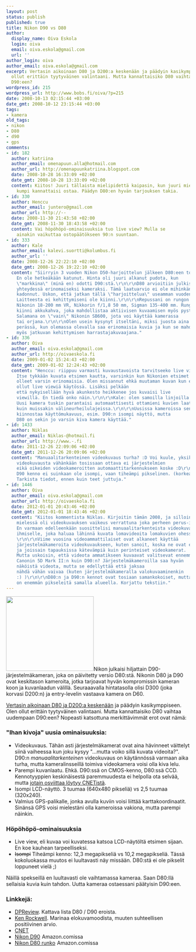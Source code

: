 ```yaml
---
layout: post
status: publish
published: true
title: Nikon D90 vs D80
author:
  display_name: Oiva Eskola
  login: oiva
  email: oiva.eskola@gmail.com
  url: ''
author_login: oiva
author_email: oiva.eskola@gmail.com
excerpt: Vertasin aikoinaan D80 ja D200:a keskenään ja päädyin kasikymppiseen. Olen
  ollut erittäin tyytyväinen valintaani. Mutta kannattaisiko D80 vaihtaa uudempaan
  D90:een?
wordpress_id: 215
wordpress_url: http://www.bobs.fi/oiva/?p=215
date: 2008-10-13 02:15:44 +03:00
date_gmt: 2008-10-12 23:15:44 +03:00
tags:
- kamera
old_tags:
- nikon
- D80
- d90
- gps
comments:
- id: 182
  author: katriina
  author_email: omenapuun.alla@hotmail.com
  author_url: http://omenapuunkatriina.blogspot.com
  date: 2008-10-28 16:33:09 +02:00
  date_gmt: 2008-10-28 13:33:09 +02:00
  content: Kiitos! Juuri tällaista mielipidettä kaipasin, kun juuri mietin,
    kumpi kannattaisi ostaa. Päädyn D80:en hyvän tarjouksen takia.
- id: 330
  author: Henccu
  author_email: juntero@gmail.com
  author_url: http://--
  date: 2008-11-30 21:43:58 +02:00
  date_gmt: 2008-11-30 18:43:58 +02:00
  content: Vai höpöhöpö-ominaisuuksia tuo live view? Mulla se
    ainakin vaikuttaa ostopäätökseen 90:n suuntaan.
- id: 333
  author: Kale
  author_email: kalevi.suortti@kolumbus.fi
  author_url: ''
  date: 2008-12-26 22:22:10 +02:00
  date_gmt: 2008-12-26 19:22:10 +02:00
  content: "Siirryin 3 vuoden Nikon D50-harjoittelun jälkeen D80:een toukokuussa-08.
    En ole hetkeäkään katunut. Hinta oli juuri alkanut pudota, kun
    \"markkina\" (minä en) odotti D90:stä.\r\n\r\nD80 arvioitiin julkistuksensa
    yhteydessä erinomaiseksi kameraksi. Tämä laatuarvio ei ole mihinkän
    kadonnut. Uskon, että jatkan tällä \"harjoittelua\" useamman vuoden.
    Laitteesta ei kehittymiseni ole kiinni.\r\n\r\nRepussani on rungon lisäksi
    Nikonin 18-200 mm VR, Nikkorin f/1,8 50 mm, Sigman 135-400 mm. Rungossa on
    kiinni akkukahva, joka mahdollistaa aktiivisen kuvaamisen myös pystyllä.
    Salamana on \"vain\" Nikonin SB600, jota voi käyttää kamerassa
    tai orjana.\r\n\r\nOlen usein kysynyt itseltäni, miksi juosta aina \"uusimman\"
    perässä, kun olemassa olevalla saa erinomaisia kuvia ja kun se mahdollistaa
    myös jatkuvan kehittymisen harrastajakuvaajana."
- id: 336
  author: Oiva
  author_email: oiva.eskola@gmail.com
  author_url: http://oivaeskola.fi
  date: 2009-01-02 15:24:43 +02:00
  date_gmt: 2009-01-02 12:24:43 +02:00
  content: "Henccu: riippuu varmasti kuvaustavoista tarvitseeko live viewiä.
    Itse tykkään kuvata etsimen kautta, varsinkin kun Nikonien etsimet ovat
    olleet varsin erinomaisia. Olen missannut ehkä muutaman kuvan kun ei ole
    ollut live viewiä käytössä. Lisäksi pelkään
    että nykyisellään hyvä akunkesto heikkenee jos kuvaisi live
    viewillä. En tiedä onko näin.\r\n\r\nKale: olen samoilla linjoilla.
    Uusi kamera tuskin parantaisi automaattisesti ottamieni kuvien laatua. Sama juttu
    kuin muissakin välineurheilulajeissa.\r\n\r\nUusissa kameroissa sen sijaan
    kiinnostaa käyttömukavuus, esim. D90:n isompi näyttö, mutta
    D80 on sekin jo varsin kiva kamera käyttää."
- id: 1433
  author: Niklas
  author_email: Niklas-@hotmail.fi
  author_url: http://www.-.fi
  date: 2011-12-26 22:09:06 +02:00
  date_gmt: 2011-12-26 20:09:06 +02:00
  content: "Manuaalitarkenteinen videokuvaus turha? :D Voi kuule, yksikään
    videokuvausta vähänkään tosissaan ottava ei järjestelmien
    eikä oikeiden videokameroitten automaattitarkennukseen koske :D\r\nLisäksi
    D90 kenno ei suinkaan ole isompi, vaan tiheämpi pikselinen. (korkeampi resoluutioinen).
    Tarkista tiedot, ennen kuin teet juttuja."
- id: 1446
  author: Oiva
  author_email: oiva.eskola@gmail.com
  author_url: http://oivaeskola.fi
  date: 2012-01-01 20:43:46 +02:00
  date_gmt: 2012-01-01 18:43:46 +02:00
  content: "Kiitos kommentista Niklas. Kirjoitin tämän 2008, ja silloin
    mielessä oli videokuvauksen vaikeus verrattuna joka perheen perus-ixukseen.
    En varmaan edelleenkään suosittelisi manuaalitarkenteista videokuvausta
    ihmiselle, joka haluaa lähinnä kuvata lomavideoita lomakuvien ohessa.
    \r\n\r\nViime vuosina videoammattilaiset ovat alkaneet käyttää
    järjestelmäkameroita videokuvaukseen, kuten sanoit, koska ne ovat edullisempia
    ja joissain tapauksissa kätevämpiä kuin perinteiset videokamerat.
    Mutta uskoisin, että videota ammatikseen kuvaavat valitsevat ennemmin esimerkiksi
    Canonin 5D Mark II:n kuin D90:n? Järjestelmäkameroilla saa hyvän
    näköistä videota, mutta se edellyttää että jaksaa
    nähdä vähän vaivaa (kuten järjestelmäkameralla valokuvaaminenkin
    :) )\r\n\r\nD80:n ja D90:n kennot ovat tosiaan samankokoiset, mutta D90:ssä
    on enemmän pikseleitä samalla alueella. Korjattu tekstiin."
---
```

<p><a href="http://www.flickr.com/photos/buglugs/2891387638/"><img class="alignleft" title="Nikon D90" src="https://farm4.static.flickr.com/3166/2891387638_f28a31db24_m.jpg" alt="" width="240" height="204" /></a>Nikon julkaisi hiljattain D90-järjestelmäkameran, joka on päivitetty versio D80:stä. Nikonin D80 ja D90 ovat keskitason kameroita, jotka tarjoavat hyvän kompromissin kameran koon ja kuvanlaadun välillä. Seuraaavalla hintatasolla olisi D300 (joka korvasi D200:n) ja entry-levelin vastaava kamera on D60.</p>
<p><a title="Mikä digijärkkäri? Nikon D80 vs. D200" href="http://oivaeskola.fi/2007/12/10/mika-digijarkkari-nikon-d80-vs-d200">Vertasin aikoinaan D80 ja D200:a keskenään</a> ja päädyin kasikymppiseen. Olen ollut erittäin tyytyväinen valintaani. Mutta kannattaisiko D80 vaihtaa uudempaan D90:een? Nopeasti katsottuna merkittävimmät erot ovat nämä:<a id="more"></a><a id="more-215"></a></p>
<h3>"Ihan kivoja" uusia ominaisuuksia:</h3>
<ul>
<li>Videokuvaus. Tähän asti järjestelmäkamerat ovat aina hävinneet väittelyt siinä vaiheessa kun joku kysyy "...mutta voiko sillä kuvata videoita?". D90:n <em>manuaalitarkenteinen</em> videokuvaus on käytännössä varmaan aika turha, mutta kameralinsseillä toimiva videokamera voisi olla kiva lelu.</li>
<li>Parempi kuvanlaatu. Ehkä. D90:ssä on CMOS-kenno, D80:ssä CCD. Kennotyyppien keskinäisestä paremmuudesta ei helpolla ota selvää, mutta <a title="New CMOS sensors catching on in cameras" href="http://news.cnet.com/8301-13580_3-9860021-39.html">jotain osviittaa löytyy CNETistä</a>.</li>
<li>Isompi LCD-näyttö. 3 tuumaa (640x480 pikseliä) vs 2,5 tuumaa (320x240).</li>
<li>Valmius GPS-palikalle, jonka avulla kuviin voisi liittää karttakoordinaatit. Sinänsä GPS voisi mielestäni olla kameroissa vakiona, mutta parempi näinkin.</li>
</ul>
<h3>Höpöhöpö-ominaisuuksia</h3>
<ul>
<li>Live view, eli kuvaa voi kuvatessa katsoa LCD-näytöltä etsimen sijaan. En koe kauhean tarpeelliseksi.</li>
<li><del>Isompi</del>&nbsp;Tiheämpi kenno: 12,3 megapikseliä vs 10,2 megapikseliä. Tässä kokoluokassa muutos ei luultavasti näy missään. D80:stä ei ole pikselit loppuneet vielä ;)</li>
</ul>
<p>Näillä spekseillä en luultavasti ole vaihtamassa kameraa. Saan D80:llä sellaisia kuvia kuin tahdon. Uutta kameraa ostaessani päätyisin D90:een.</p>
<h3>Linkkejä:</h3>
<ul>
<li><a title="dpreview: Nikon D90 hands-on preview" href="http://www.dpreview.com/previews/nikond90/">DPReview</a>. Kattava lista D80 / D90 eroista.</li>
<li><a href="http://www.kenrockwell.com/nikon/d90.htm">Ken Rockwell</a>. Marinaa elokuvamoodista, muuten suhteellisen positiivinen arvio.</li>
<li><a title="CNET: Nikon D90 at long last" href="http://news.cnet.com/8301-17938_105-10026094-1.html">CNET</a></li>
<li><a href="http://www.amazon.com/gp/product/B001ENOZY4?ie=UTF8&amp;tag=bobsfi-20&amp;linkCode=as2&amp;camp=1789&amp;creative=9325&amp;creativeASIN=B001ENOZY4">Nikon D90</a><img style="border: none !important; margin: 0px !important;" src="https://www.assoc-amazon.com/e/ir?t=bobsfi-20&amp;l=as2&amp;o=1&amp;a=B001ENOZY4" alt="" width="1" height="1" border="0" /> Amazon.comissa</li>
<li><a href="http://www.amazon.com/gp/product/B000HGMX5M?ie=UTF8&amp;tag=bobsfi-20&amp;linkCode=as2&amp;camp=1789&amp;creative=9325&amp;creativeASIN=B000HGMX5M">Nikon D80 runko</a><img style="border: none !important; margin: 0px !important;" src="https://www.assoc-amazon.com/e/ir?t=bobsfi-20&amp;l=as2&amp;o=1&amp;a=B000HGMX5M" alt="" width="1" height="1" border="0" /> Amazon.comissa</li>
</ul>
